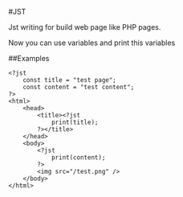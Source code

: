 #JST

Jst writing for build web page like PHP pages.

Now you can use variables and print this variables

##Examples

```
<?jst
    const title = "test page";
    const content = "test content";
?>
<html>
    <head>
        <title><?jst
            print(title);
        ?></title>
    </head>
    <body>
        <?jst
            print(content);
        ?>
        <img src="/test.png" />
    </body>
</html>
```